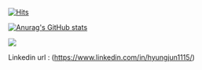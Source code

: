 [![Hits](https://hits.seeyoufarm.com/api/count/incr/badge.svg?url=https%3A%2F%2Fgithub.com%2FHyungJunGoo&count_bg=%23546F98&title_bg=%23524C4C&icon=&icon_color=%23E7E7E7&title=hits&edge_flat=true)](https://hits.seeyoufarm.com)

[![Anurag's GitHub stats](https://github-readme-stats.vercel.app/api?username=HyungJunGoo)](https://github.com/anuraghazra/github-readme-stats)


[![](http://mazassumnida.wtf/api/v2/generate_badge?boj=9h0jun1115)](https://solved.ac/9h0jun1115)

Linkedin url : (https://www.linkedin.com/in/hyungjun1115/)
